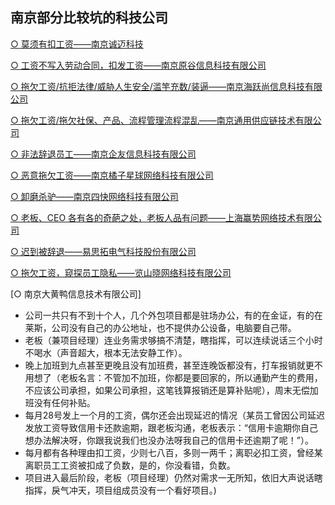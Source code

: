 ##  南京部分比较坑的科技公司

[○ 莫须有扣工资——南京诚迈科技](http://www.itblacklist.cn/detail/20181221/121869.html)

[○ 工资不写入劳动合同，扣发工资——南京原谷信息科技有限公司](http://www.itblacklist.cn/detail/20161222/121432.html)

[○ 拖欠工资/抗拒法律/威胁人生安全/滥竽充数/装逼——南京海跃尚信息科技有限公司](http://www.itblacklist.cn/detail/20161225/121433.html)

[○ 拖欠工资/拖欠社保、产品、流程管理流程混乱——南京通用供应链技术有限公司](http://www.itblacklist.cn/detail/20170111/121441.html)

[○ 非法辞退员工——南京企友信息科技有限公司 ](http://www.itblacklist.cn/detail/20170816/121554.html)

[○ 恶意拖欠工资——南京橘子星球网络科技有限公司](http://www.itblacklist.cn/detail/20170801/121553.html)

[○ 卸磨杀驴——南京四快网络科技有限公司](http://www.itblacklist.cn/detail/20181225/121881.html)

[○ 老板、CEO 各有各的奇葩之处，老板人品有问题——上海赢势网络技术有限公司](http://www.itblacklist.cn/detail/20171113/121718.html)

[○ 迟到被辞退——易思拓电气科技股份有限公司](http://www.itblacklist.cn/detail/20171230/121735.html)

[○ 拖欠工资，窥探员工隐私——览山晓网络科技有限公司](http://www.itblacklist.cn/detail/20180409/121779.html)

[○ 南京大黄鸭信息技术有限公司]
  - 公司一共只有不到十个人，几个外包项目都是驻场办公，有的在金证，有的在莱斯，公司没有自己的办公地址，也不提供办公设备，电脑要自己带。
  - 老板（兼项目经理）连业务需求够搞不清楚，瞎指挥，可以连续说话三个小时不喝水（声音超大，根本无法安静工作）。
  - 晚上加班到九点甚至更晚且没有加班费，甚至连晚饭都没有，打车报销就更不用想了（老板名言：不管加不加班，你都是要回家的，所以通勤产生的费用，不应该公司承担，如果公司承担，这笔钱算报销还是算补贴呢），周末无偿加班没有任何补贴。
  - 每月28号发上一个月的工资，偶尔还会出现延迟的情况（某员工曾因公司延迟发放工资导致信用卡还款逾期，跟老板沟通，老板表示：“信用卡逾期你自己想办法解决呀，你跟我说我们也没办法呀我自己的信用卡还逾期了呢！”）。
  - 每月都有各种理由扣工资，少则七八百，多则一两千；离职必扣工资，曾经某离职员工工资被扣成了负数，是的，你没看错，负数。
  - 项目进入最后阶段，老板（项目经理）仍然对需求一无所知，依旧大声说话瞎指挥，戾气冲天，项目组成员没有一个看好项目。)


